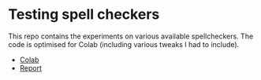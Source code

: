 # Testing spell checkers

This repo contains the experiments on various available spellcheckers. The code is optimised for Colab (including various tweaks I had to include).

* [Colab](https://colab.research.google.com/drive/1BfqkPXG4wJbbDIkBM9FCiJzVi0Z3hfAF?usp=sharing)
* [Report](https://github.com/kategerasimenko/spell_checkers/blob/main/Spell_checkers.pdf)